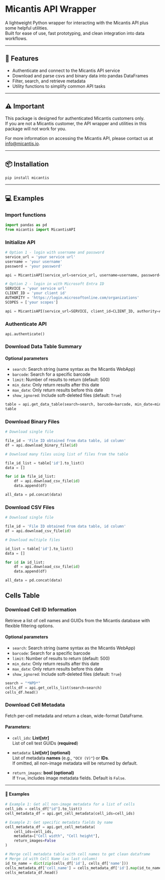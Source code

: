 # Micantis API Wrapper

A lightweight Python wrapper for interacting with the Micantis API plus some helpful utilities.  
Built for ease of use, fast prototyping, and clean integration into data workflows.

---

## 🚀 Features

- Authenticate and connect to the Micantis API service
- Download and parse csvs and binary data into pandas DataFrames
- Filter, search, and retrieve metadata
- Utility functions to simplify common API tasks

---

## ⚠️ Important

This package is designed for authenticated Micantis customers only.  
If you are not a Micantis customer, the API wrapper and utilities in this package will not work for you.

For more information on accessing the Micantis API, please contact us at info@micantis.io.

---

## 📦 Installation

```pip install micantis ```

---

## 💻 Examples

### Import functions

``` python
import pandas as pd
from micantis import MicantisAPI
```

### Initialize API

``` python
# Option 1 - login with username and password
service_url = 'your service url'
username = 'your username'
password = 'your password'

api = MicantisAPI(service_url=service_url, username=username, password=password)
```

``` python
# Option 2 - login in with Microsoft Entra ID
SERVICE = 'your service url'
CLIENT_ID = 'your client id'
AUTHORITY = 'https://login.microsoftonline.com/organizations'
SCOPES = ['your scopes']

api = MicantisAPI(service_url=SERVICE, client_id=CLIENT_ID, authority=AUTHORITY, scopes=SCOPES)
```
### Authenticate API
``` api.authenticate() ```

### Download Data Table Summary

#### Optional parameters
- `search`: Search string (same syntax as the Micantis WebApp)
- `barcode`: Search for a specific barcode
- `limit`: Number of results to return (default: 500)
- `min_date`: Only return results after this date
- `max_date`: Only return results before this date
- `show_ignored`: Include soft-deleted files (default: `True`)

```python
table = api.get_data_table(search=search, barcode=barcode, min_date=min_date, max_date=max_date, limit = 10, show_ignored=show_ignored)
table
```

### Download Binary Files

``` python
# Download single file

file_id = 'File ID obtained from data table, id column'
df = api.download_binary_file(id)

```

``` python
# Download many files using list of files from the table

file_id_list = table['id'].to_list()
data = []

for id in file_id_list:
    df = api.download_csv_file(id)
    data.append(df)

all_data = pd.concat(data)
```

### Download CSV Files

``` python
# Download single file

file_id = 'File ID obtained from data table, id column'
df = api.download_csv_file(id)
```

``` python
# Download multiple files

id_list = table['id'].to_list()
data = []

for id in id_list:
    df = api.download_csv_file(id)
    data.append(df)

all_data = pd.concat(data)
```
## Cells Table
### Download Cell ID Information
Retrieve a list of cell names and GUIDs from the Micantis database with flexible filtering options.

#### Optional parameters
- `search`: Search string (same syntax as the Micantis WebApp)
- `barcode`: Search for a specific barcode
- `limit`: Number of results to return (default: 500)
- `min_date`: Only return results after this date
- `max_date`: Only return results before this date
- `show_ignored`: Include soft-deleted files (default: `True`)

``` python
search = "*NPD*"
cells_df = api.get_cells_list(search=search)
cells_df.head()
```
### Download Cell Metadata

Fetch per-cell metadata and return a clean, wide-format DataFrame.

#### Parameters:
- `cell_ids`: **List[str]**  
  List of cell test GUIDs (**required**)

- `metadata`: **List[str] (optional)**  
  List of metadata **names** (e.g., `"OCV (V)"`) or **IDs**.  
  If omitted, all non-image metadata will be returned by default.

- `return_images`: **bool (optional)**  
  If `True`, includes image metadata fields. Default is `False`.

---

#### 📘 Examples

```python
# Example 1: Get all non-image metadata for a list of cells
cell_ids = cells_df["id"].to_list()
cell_metadata_df = api.get_cell_metadata(cell_ids=cell_ids)
```
```python
# Example 2: Get specific metadata fields by name
cell_metadata_df = api.get_cell_metadata(
    cell_ids=cell_ids,
    metadata=["Cell width", "Cell height"],
    return_images=False
)
```
```python
# Merge cell metadata table with cell names to get clean dataframe
# Merge id with Cell Name (as last column)
id_to_name = dict(zip(cells_df['id'], cells_df['name']))
cells_metadata_df['cell_name'] = cells_metadata_df['id'].map(id_to_name)
cells_metadata_df.head()
```